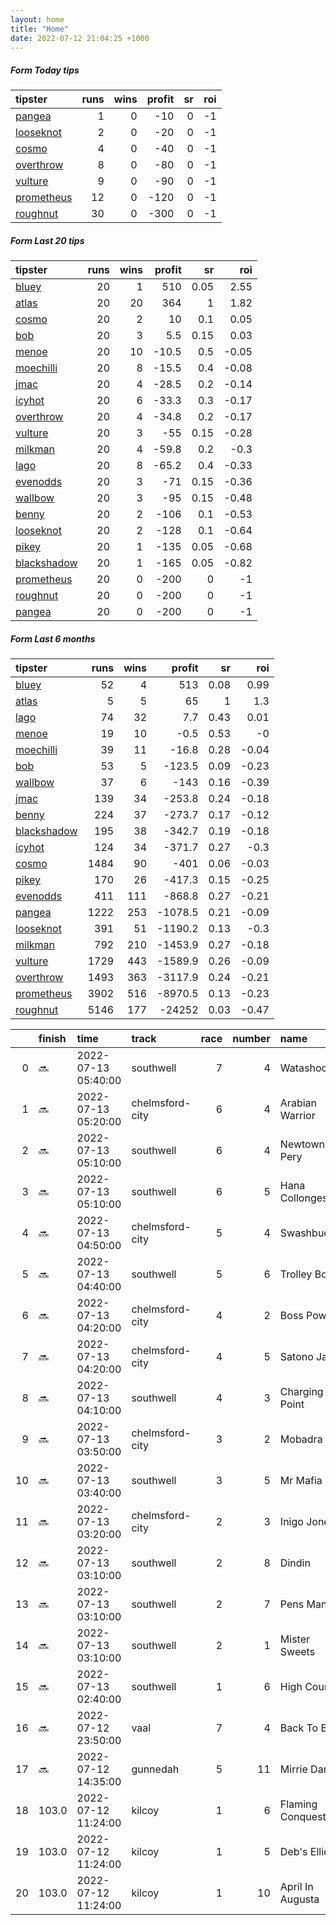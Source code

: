 ```yaml
---   
layout: home  
title: "Home"   
date: 2022-07-12 21:04:25 +1000  
---   
```



##### Form Today tips   

| tipster                                                       |   runs |   wins |   profit |   sr |   roi |
|:--------------------------------------------------------------|-------:|-------:|---------:|-----:|------:|
| [pangea](https://mrwayneo.github.io/tips/pangea.html)         |      1 |      0 |      -10 |    0 |    -1 |
| [looseknot](https://mrwayneo.github.io/tips/looseknot.html)   |      2 |      0 |      -20 |    0 |    -1 |
| [cosmo](https://mrwayneo.github.io/tips/cosmo.html)           |      4 |      0 |      -40 |    0 |    -1 |
| [overthrow](https://mrwayneo.github.io/tips/overthrow.html)   |      8 |      0 |      -80 |    0 |    -1 |
| [vulture](https://mrwayneo.github.io/tips/vulture.html)       |      9 |      0 |      -90 |    0 |    -1 |
| [prometheus](https://mrwayneo.github.io/tips/prometheus.html) |     12 |      0 |     -120 |    0 |    -1 |
| [roughnut](https://mrwayneo.github.io/tips/roughnut.html)     |     30 |      0 |     -300 |    0 |    -1 |

##### Form Last 20 tips   

| tipster                                                         |   runs |   wins |   profit |   sr |   roi |
|:----------------------------------------------------------------|-------:|-------:|---------:|-----:|------:|
| [bluey](https://mrwayneo.github.io/tips/bluey.html)             |     20 |      1 |    510   | 0.05 |  2.55 |
| [atlas](https://mrwayneo.github.io/tips/atlas.html)             |     20 |     20 |    364   | 1    |  1.82 |
| [cosmo](https://mrwayneo.github.io/tips/cosmo.html)             |     20 |      2 |     10   | 0.1  |  0.05 |
| [bob](https://mrwayneo.github.io/tips/bob.html)                 |     20 |      3 |      5.5 | 0.15 |  0.03 |
| [menoe](https://mrwayneo.github.io/tips/menoe.html)             |     20 |     10 |    -10.5 | 0.5  | -0.05 |
| [moechilli](https://mrwayneo.github.io/tips/moechilli.html)     |     20 |      8 |    -15.5 | 0.4  | -0.08 |
| [jmac](https://mrwayneo.github.io/tips/jmac.html)               |     20 |      4 |    -28.5 | 0.2  | -0.14 |
| [icyhot](https://mrwayneo.github.io/tips/icyhot.html)           |     20 |      6 |    -33.3 | 0.3  | -0.17 |
| [overthrow](https://mrwayneo.github.io/tips/overthrow.html)     |     20 |      4 |    -34.8 | 0.2  | -0.17 |
| [vulture](https://mrwayneo.github.io/tips/vulture.html)         |     20 |      3 |    -55   | 0.15 | -0.28 |
| [milkman](https://mrwayneo.github.io/tips/milkman.html)         |     20 |      4 |    -59.8 | 0.2  | -0.3  |
| [lago](https://mrwayneo.github.io/tips/lago.html)               |     20 |      8 |    -65.2 | 0.4  | -0.33 |
| [evenodds](https://mrwayneo.github.io/tips/evenodds.html)       |     20 |      3 |    -71   | 0.15 | -0.36 |
| [wallbow](https://mrwayneo.github.io/tips/wallbow.html)         |     20 |      3 |    -95   | 0.15 | -0.48 |
| [benny](https://mrwayneo.github.io/tips/benny.html)             |     20 |      2 |   -106   | 0.1  | -0.53 |
| [looseknot](https://mrwayneo.github.io/tips/looseknot.html)     |     20 |      2 |   -128   | 0.1  | -0.64 |
| [pikey](https://mrwayneo.github.io/tips/pikey.html)             |     20 |      1 |   -135   | 0.05 | -0.68 |
| [blackshadow](https://mrwayneo.github.io/tips/blackshadow.html) |     20 |      1 |   -165   | 0.05 | -0.82 |
| [prometheus](https://mrwayneo.github.io/tips/prometheus.html)   |     20 |      0 |   -200   | 0    | -1    |
| [roughnut](https://mrwayneo.github.io/tips/roughnut.html)       |     20 |      0 |   -200   | 0    | -1    |
| [pangea](https://mrwayneo.github.io/tips/pangea.html)           |     20 |      0 |   -200   | 0    | -1    |

##### Form Last 6 months   

| tipster                                                         |   runs |   wins |   profit |   sr |   roi |
|:----------------------------------------------------------------|-------:|-------:|---------:|-----:|------:|
| [bluey](https://mrwayneo.github.io/tips/bluey.html)             |     52 |      4 |    513   | 0.08 |  0.99 |
| [atlas](https://mrwayneo.github.io/tips/atlas.html)             |      5 |      5 |     65   | 1    |  1.3  |
| [lago](https://mrwayneo.github.io/tips/lago.html)               |     74 |     32 |      7.7 | 0.43 |  0.01 |
| [menoe](https://mrwayneo.github.io/tips/menoe.html)             |     19 |     10 |     -0.5 | 0.53 | -0    |
| [moechilli](https://mrwayneo.github.io/tips/moechilli.html)     |     39 |     11 |    -16.8 | 0.28 | -0.04 |
| [bob](https://mrwayneo.github.io/tips/bob.html)                 |     53 |      5 |   -123.5 | 0.09 | -0.23 |
| [wallbow](https://mrwayneo.github.io/tips/wallbow.html)         |     37 |      6 |   -143   | 0.16 | -0.39 |
| [jmac](https://mrwayneo.github.io/tips/jmac.html)               |    139 |     34 |   -253.8 | 0.24 | -0.18 |
| [benny](https://mrwayneo.github.io/tips/benny.html)             |    224 |     37 |   -273.7 | 0.17 | -0.12 |
| [blackshadow](https://mrwayneo.github.io/tips/blackshadow.html) |    195 |     38 |   -342.7 | 0.19 | -0.18 |
| [icyhot](https://mrwayneo.github.io/tips/icyhot.html)           |    124 |     34 |   -371.7 | 0.27 | -0.3  |
| [cosmo](https://mrwayneo.github.io/tips/cosmo.html)             |   1484 |     90 |   -401   | 0.06 | -0.03 |
| [pikey](https://mrwayneo.github.io/tips/pikey.html)             |    170 |     26 |   -417.3 | 0.15 | -0.25 |
| [evenodds](https://mrwayneo.github.io/tips/evenodds.html)       |    411 |    111 |   -868.8 | 0.27 | -0.21 |
| [pangea](https://mrwayneo.github.io/tips/pangea.html)           |   1222 |    253 |  -1078.5 | 0.21 | -0.09 |
| [looseknot](https://mrwayneo.github.io/tips/looseknot.html)     |    391 |     51 |  -1190.2 | 0.13 | -0.3  |
| [milkman](https://mrwayneo.github.io/tips/milkman.html)         |    792 |    210 |  -1453.9 | 0.27 | -0.18 |
| [vulture](https://mrwayneo.github.io/tips/vulture.html)         |   1729 |    443 |  -1589.9 | 0.26 | -0.09 |
| [overthrow](https://mrwayneo.github.io/tips/overthrow.html)     |   1493 |    363 |  -3117.9 | 0.24 | -0.21 |
| [prometheus](https://mrwayneo.github.io/tips/prometheus.html)   |   3902 |    516 |  -8970.5 | 0.13 | -0.23 |
| [roughnut](https://mrwayneo.github.io/tips/roughnut.html)       |   5146 |    177 | -24252   | 0.03 | -0.47 |

|    | finish   | time                | track           |   race |   number | name             |   odds | tipster          |
|---:|:---------|:--------------------|:----------------|-------:|---------:|:-----------------|-------:|:-----------------|
|  0 | :soon:   | 2022-07-13 05:40:00 | southwell       |      7 |        4 | Watashock        |   7    | overthrow        |
|  1 | :soon:   | 2022-07-13 05:20:00 | chelmsford-city |      6 |        4 | Arabian Warrior  |   2.62 | vulture          |
|  2 | :soon:   | 2022-07-13 05:10:00 | southwell       |      6 |        4 | Newtown Pery     |   7.5  | overthrow        |
|  3 | :soon:   | 2022-07-13 05:10:00 | southwell       |      6 |        5 | Hana Collonges   |  13    | overthrow        |
|  4 | :soon:   | 2022-07-13 04:50:00 | chelmsford-city |      5 |        4 | Swashbuckler     |   9.5  | looseknot        |
|  5 | :soon:   | 2022-07-13 04:40:00 | southwell       |      5 |        6 | Trolley Boy      |   4    | vulture          |
|  6 | :soon:   | 2022-07-13 04:20:00 | chelmsford-city |      4 |        2 | Boss Power       |   6    | overthrow        |
|  7 | :soon:   | 2022-07-13 04:20:00 | chelmsford-city |      4 |        5 | Satono Japan     |   6.5  | vulture          |
|  8 | :soon:   | 2022-07-13 04:10:00 | southwell       |      4 |        3 | Charging Point   |   3.7  | vulture          |
|  9 | :soon:   | 2022-07-13 03:50:00 | chelmsford-city |      3 |        2 | Mobadra          |   2.8  | vulture          |
| 10 | :soon:   | 2022-07-13 03:40:00 | southwell       |      3 |        5 | Mr Mafia         |  15    | pangea,overthrow |
| 11 | :soon:   | 2022-07-13 03:20:00 | chelmsford-city |      2 |        3 | Inigo Jones      |   4    | overthrow        |
| 12 | :soon:   | 2022-07-13 03:10:00 | southwell       |      2 |        8 | Dindin           |   4.8  | vulture          |
| 13 | :soon:   | 2022-07-13 03:10:00 | southwell       |      2 |        7 | Pens Man         |   6    | vulture          |
| 14 | :soon:   | 2022-07-13 03:10:00 | southwell       |      2 |        1 | Mister Sweets    |   4.75 | vulture          |
| 15 | :soon:   | 2022-07-13 02:40:00 | southwell       |      1 |        6 | High Counsel     |   6    | overthrow        |
| 16 | :soon:   | 2022-07-12 23:50:00 | vaal            |      7 |        4 | Back To Black    |   2.7  | vulture          |
| 17 | :soon:   | 2022-07-12 14:35:00 | gunnedah        |      5 |       11 | Mirrie Dancer    |   6    | looseknot        |
| 18 | 103.0    | 2022-07-12 11:24:00 | kilcoy          |      1 |        6 | Flaming Conquest |   0    | milkman          |
| 19 | 103.0    | 2022-07-12 11:24:00 | kilcoy          |      1 |        5 | Deb's Ellie      |   0    | milkman          |
| 20 | 103.0    | 2022-07-12 11:24:00 | kilcoy          |      1 |       10 | April In Augusta |   0    | vulture          |